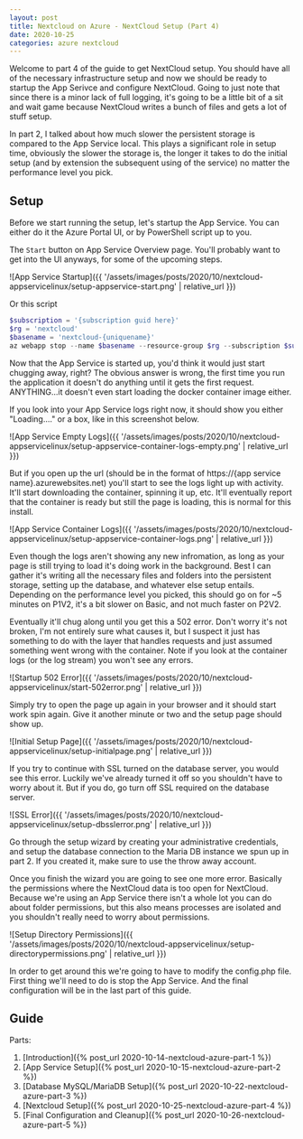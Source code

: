```yaml
---
layout: post
title: Nextcloud on Azure - NextCloud Setup (Part 4)
date: 2020-10-25
categories: azure nextcloud
---
```


Welcome to part 4 of the guide to get NextCloud setup.  You should have all of the necessary infrastructure setup and now we should be ready to startup the App Serivce and configure NextCloud.  Going to just note that since there is a minor lack of full logging, it's going to be a little bit of a sit and wait game because NextCloud writes a bunch of files and gets a lot of stuff setup.

In part 2, I talked about how much slower the persistent storage is compared to the App Service local.  This plays a significant role in setup time, obviously the slower the storage is, the longer it takes to do the initial setup (and by extension the subsequent using of the service) no matter the performance level you pick.

## Setup

Before we start running the setup, let's startup the App Service.  You can either do it the Azure Portal UI, or by PowerShell script up to you.

The `Start` button on App Service Overview page.  You'll probably want to get into the UI anyways, for some of the upcoming steps.

![App Service Startup]({{ '/assets/images/posts/2020/10/nextcloud-appservicelinux/setup-appservice-start.png' | relative_url }})

Or this script

```powershell
$subscription = '{subscription guid here}'
$rg = 'nextcloud'
$basename = 'nextcloud-{uniquename}'
az webapp stop --name $basename --resource-group $rg --subscription $subscription
```

Now that the App Service is started up, you'd think it would just start chugging away, right?  The obvious answer is wrong, the first time you run the application it doesn't do anything until it gets the first request.  ANYTHING...it doesn't even start loading the docker container image either.

If you look into your App Service logs right now, it should show you either "Loading...." or a box, like in this screenshot below.

![App Service Empty Logs]({{ '/assets/images/posts/2020/10/nextcloud-appservicelinux/setup-appservice-container-logs-empty.png' | relative_url }})

But if you open up the url (should be in the format of https://{app service name}.azurewebsites.net) you'll start to see the logs light up with activity.  It'll start downloading the container, spinning it up, etc.  It'll eventually report that the container is ready but still the page is loading, this is normal for this install.

![App Service Container Logs]({{ '/assets/images/posts/2020/10/nextcloud-appservicelinux/setup-appservice-container-logs.png' | relative_url }})

Even though the logs aren't showing any new infromation, as long as your page is still trying to load it's doing work in the background.  Best I can gather it's writing all the necessary files and folders into the persistent storage, setting up the database, and whatever else setup entails.  Depending on the performance level you picked, this should go on for ~5 minutes on P1V2, it's a bit slower on Basic, and not much faster on P2V2.

Eventually it'll chug along until you get this a 502 error.  Don't worry it's not broken, I'm not entirely sure what causes it, but I suspect it just has something to do with the layer that handles requests and just assumed something went wrong with the container.  Note if you look at the container logs (or the log stream) you won't see any errors.

![Startup 502 Error]({{ '/assets/images/posts/2020/10/nextcloud-appservicelinux/start-502error.png' | relative_url }})

Simply try to open the page up again in your browser and it should start work spin again.  Give it another minute or two and the setup page should show up.

![Initial Setup Page]({{ '/assets/images/posts/2020/10/nextcloud-appservicelinux/setup-initialpage.png' | relative_url }})

If you try to continue with SSL turned on the database server, you would see this error.  Luckily we've already turned it off so you shouldn't have to worry about it.  But if you do, go turn off SSL required on the database server.

![SSL Error]({{ '/assets/images/posts/2020/10/nextcloud-appservicelinux/setup-dbsslerror.png' | relative_url }})

Go through the setup wizard by creating your administrative credentials, and setup the database connection to the Maria DB instance we spun up in part 2.  If you created it, make sure to use the throw away account.

Once you finish the wizard you are going to see one more error.  Basically the permissions where the NextCloud data is too open for NextCloud.  Because we're using an App Service there isn't a whole lot you can do about folder permissions, but this also means processes are isolated and you shouldn't really need to worry about permissions.

![Setup Directory Permissions]({{ '/assets/images/posts/2020/10/nextcloud-appservicelinux/setup-directorypermissions.png' | relative_url }})

In order to get around this we're going to have to modify the config.php file.  First thing we'll need to do is stop the App Service.  And the final configuration will be in the last part of this guide.

## Guide

Parts:
1. [Introduction]({% post_url 2020-10-14-nextcloud-azure-part-1 %})
1. [App Service Setup]({% post_url 2020-10-15-nextcloud-azure-part-2 %})
1. [Database MySQL/MariaDB Setup]({% post_url 2020-10-22-nextcloud-azure-part-3 %})
1. [Nextcloud Setup]({% post_url 2020-10-25-nextcloud-azure-part-4 %})
1. [Final Configuration and Cleanup]({% post_url 2020-10-26-nextcloud-azure-part-5 %})